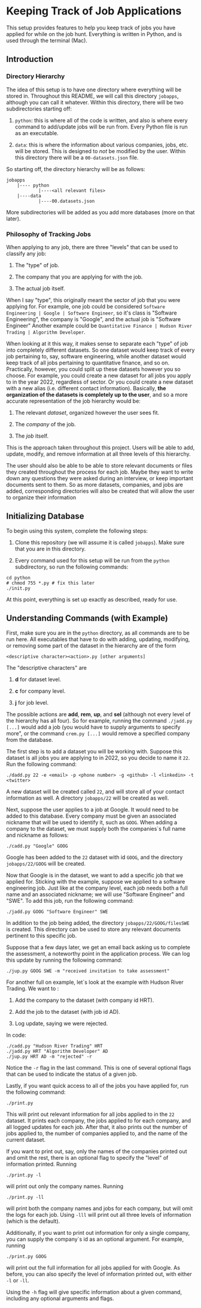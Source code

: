 # Keeping Track of Job Applications 

This setup provides features to help you keep track of jobs you have applied for while on the job hunt. 
Everything is written in Python, and is used through the terminal (Mac). 

## Introduction 

### Directory Hierarchy 

The idea of this setup is to have one directory where everything will be stored in. 
Throughout this README, we will call this directory `jobapps`, although you can call it whatever. 
Within this directory, there will be two subdirectories starting off: 

  1. `python`: this is where all of the code is written, and also is where every command to add/update jobs will be run from. 
  Every Python file is run as an executable. 
  
  2. `data`: this is where the information about various companies, jobs, etc. will be stored. 
  This is designed to *not* be modified by the user. 
  Within this directory there will be a `00-datasets.json` file. 
  
So starting off, the directory hierarchy will be as follows: 
```
jobapps
    |---- python 
            |----<all relevant files>
    |----data
            |----00.datasets.json
```

More subdirectories will be added as you add more databases (more on that later). 



### Philosophy of Tracking Jobs 

When applying to any job, there are three "levels" that can be used to classify any job: 

  1. The "type" of job. 
  
  2. The company that you are applying for with the job. 
  
  3. The actual job itself. 
  
When I say "type", this originally meant the sector of job that you were applying for. 
For example, one job could be considered `Software Engineering | Google | Software Engineer`, 
so it's class is "Software Engineering", the company is "Google", and the actual job is "Software Engineer" 
Another example could be `Quantitative Finance | Hudson River Trading | Algorithm Developer`. 

When looking at it this way, it makes sense to separate each "type" of job into completely different datasets. 
So one dataset would keep track of every job pertaining to, say, software engineering, 
while another dataset would keep track of all jobs pertaining to quantitative finance, and so on. 
Practically, however, you could split up these datasets however you so choose. 
For example, you could create a new dataset for all jobs you apply to in the year 2022, regardless of sector. 
Or you could create a new dataset with a new alias (i.e. different contact information). 
Basically, **the organization of the datasets is completely up to the user**, 
and so a more accurate representation of the job hierarchy would be: 

  1. The relevant *dataset*, organized however the user sees fit. 
  
  2. The *company* of the job. 
  
  3. The *job* itself. 
  
This is the approach taken throughout this project. 
Users will be able to add, update, modify, and remove information at all three levels of this hierarchy. 

The user should also be able to be able to store relevant documents or files they created throughout the process for each job. 
Maybe they want to write down any questions they were asked during an interview, or keep important documents sent to them. 
So as more datasets, companies, and jobs are added, 
corresponding directories will also be created that will allow the user to organize their information 

## Initializing Database 

To begin using this system, complete the following steps: 

  1. Clone this repository (we will assume it is called `jobapps`). 
  Make sure that you are in this directory. 
  
  2. Every command used for this setup will be run from the `python` subdirectory, so run the following commands: 
  ```
  cd python
  # chmod 755 *.py # fix this later
  ./init.py 
  ```

At this point, everything is set up exactly as described, ready for use. 

## Understanding Commands (with Example)

First, make sure you are in the `python` directory, as all commands are to be run here. 
All executables that have to do with adding, updating, modifying, or removing some part of the dataset in the hierarchy are of the form 
```
<descriptive character><action>.py [other arguments]
```
The "descriptive characters" are 

  1. **d** for dataset level. 
  
  2. **c** for company level. 
  
  3. **j** for job level. 
  
The possible actions are **add**, **rem**, **up**, and **sel** (although not every level of the hierarchy has all four). 
So for example, running the command `./jadd.py [...]` would add a job (you would have to supply arguments to specify more", 
or the command `crem.py [...]` would remove a specified company from the database. 

The first step is to add a dataset you will be working with. 
Suppose this dataset is all jobs you are applying to in 2022, so you decide to name it `22`. 
Run the following command: 
```
./dadd.py 22 -e <email> -p <phone number> -g <github> -l <linkedin> -t <twitter>
```
A new dataset will be created called `22`, and will store all of your contact information as well. 
A directory `jobapps/22` will be created as well. 

Next, suppose the user applies to a job at Google. It would need to be added to this database. 
Every company must be given an associated nickname that will be used to identify it, such as `GOOG`. 
When adding a company to the dataset, we must supply both the companies`s full name and nickname as follows: 
```
./cadd.py "Google" GOOG
```
Google has been added to the `22` dataset with id `GOOG`, and the directory `jobapps/22/GOOG` will be created. 

Now that Google is in the dataset, we want to add a specific job that we applied for. 
Sticking with the example, suppose we applied to a software engineering job. 
Just like at the company level, each job needs both a full name and an associated nickname; 
we will use "Software Engineer" and "SWE". 
To add this job, run the following command: 
```
./jadd.py GOOG "Software Engineer" SWE
```
In addition to the job being added, the directory `jobapps/22/GOOG/filesSWE` is created. 
This directory can be used to store any relevant documents pertinent to this specific job. 

Suppose that a few days later, we get an email back asking us to complete the assessment, 
a noteworthy point in the application process. 
We can log this update by running the following command: 
```
./jup.py GOOG SWE -m "received invitation to take assessment" 
```

For another full on example, let`s look at the example with Hudson River Trading. 
We want to :

  1. Add the company to the dataset (with company id HRT). 
  
  2. Add the job to the dataset (with job id AD). 
  
  3. Log update, saying we were rejected. 
  
In code: 
```
./cadd.py "Hudson River Trading" HRT 
./jadd.py HRT "Algorithm Developer" AD 
./jup.py HRT AD -m "rejected" -r
```
Notice the `-r` flag in the last command. This is one of several optional flags that can be used to indicate the status of a given job. 

Lastly, if you want quick access to all of the jobs you have applied for, run the following command: 
```
./print.py
```
This will print out relevant information for all jobs applied to in the `22` dataset. 
It prints each company, the jobs applied to for each company, and all logged updates for each job. 
After that, it also prints out the number of jobs applied to, the number of companies applied to, and the name of the current dataset. 

If you want to print out, say, only the names of the companies printed out and omit the rest, 
there is an optional flag to specify the "level" of information printed. Running
```
./print.py -l
```
will print out only the company names. Running 
```
./print.py -ll
```
will print both the company names and jobs for each company, but will omit the logs for each job. 
Using `-lll` will print out all three levels of information (which is the default). 

Additionally, if you want to print out information for only a single company, 
you can supply the company`s id as an optional argument. 
For example, running 
```
./print.py GOOG
```
will print out the full information for all jobs applied for with Google. 
As before, you can also specify the level of information printed out, with either `-l` or `-ll`. 

Using the `-h` flag will give specific information about a given command, 
including any optional arguments and flags. 
